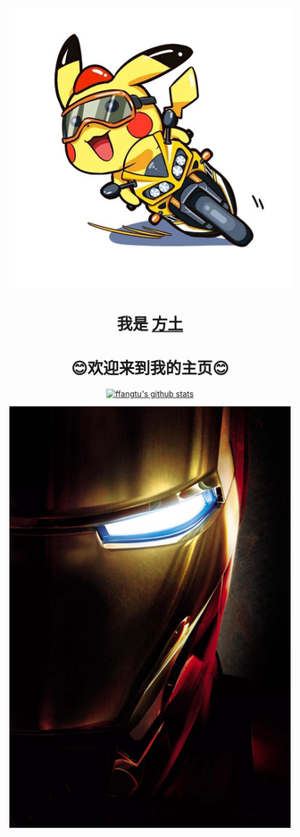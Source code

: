 <p align="center">
  <a href="https://www.ffangtu.com"><img src="./static/portrait.jpg" alt="ffangtu Banner"></a>
</p>

<h1 align="center">我是 <a href="https://www.ffangtu.com">方土</a></h1>
<h1 align="center">😊欢迎来到我的主页😊</h1>

<p align="center">
  <a href="https://github.com/ffangtu"><img src="https://github-readme-stats.vercel.app/api?username=ffangtu&hide_border=true&show_icons=true" alt="ffangtu's github stats"></a>
</p>

<p align="center">
  <a href="https://www.ffangtu.com"><img src="./static/iron_man.jpg" alt="ffangtu Banner"></a>
</p>


<!--
**ffangtu/ffangtu** is a ✨ _special_ ✨ repository because its `README.md` (this file) appears on your GitHub profile.

Here are some ideas to get you started:

- 🔭 I’m currently working on ...
- 🌱 I’m currently learning ...
- 👯 I’m looking to collaborate on ...
- 🤔 I’m looking for help with ...
- 💬 Ask me about ...
- 📫 How to reach me: ...
- 😄 Pronouns: ...
- ⚡ Fun fact: ...
-->
